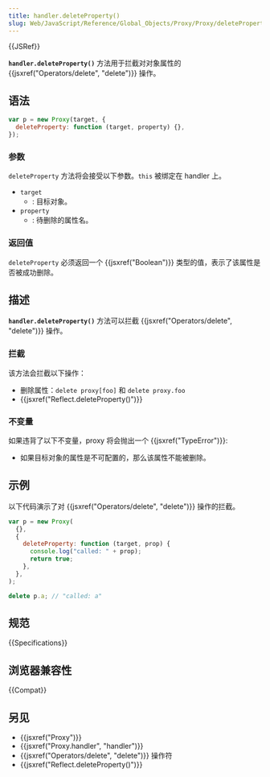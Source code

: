```yaml
---
title: handler.deleteProperty()
slug: Web/JavaScript/Reference/Global_Objects/Proxy/Proxy/deleteProperty
---
```


{{JSRef}}

**`handler.deleteProperty()`** 方法用于拦截对对象属性的 {{jsxref("Operators/delete", "delete")}} 操作。

## 语法

```js
var p = new Proxy(target, {
  deleteProperty: function (target, property) {},
});
```

### 参数

`deleteProperty` 方法将会接受以下参数。`this` 被绑定在 handler 上。

- `target`
  - : 目标对象。
- `property`
  - : 待删除的属性名。

### 返回值

`deleteProperty` 必须返回一个 {{jsxref("Boolean")}} 类型的值，表示了该属性是否被成功删除。

## 描述

**`handler.deleteProperty()`** 方法可以拦截 {{jsxref("Operators/delete", "delete")}} 操作。

### 拦截

该方法会拦截以下操作：

- 删除属性：`delete proxy[foo]` 和 `delete proxy.foo`
- {{jsxref("Reflect.deleteProperty()")}}

### 不变量

如果违背了以下不变量，proxy 将会抛出一个 {{jsxref("TypeError")}}:

- 如果目标对象的属性是不可配置的，那么该属性不能被删除。

## 示例

以下代码演示了对 {{jsxref("Operators/delete", "delete")}} 操作的拦截。

```js
var p = new Proxy(
  {},
  {
    deleteProperty: function (target, prop) {
      console.log("called: " + prop);
      return true;
    },
  },
);

delete p.a; // "called: a"
```

## 规范

{{Specifications}}

## 浏览器兼容性

{{Compat}}

## 另见

- {{jsxref("Proxy")}}
- {{jsxref("Proxy.handler", "handler")}}
- {{jsxref("Operators/delete", "delete")}} 操作符
- {{jsxref("Reflect.deleteProperty()")}}
